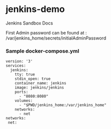 # jenkins-demo
Jenkins Sandbox Docs


First Admin password can be found at : /var/jenkins_home/secrets/initialAdminPassword

### Sample docker-compose.yml
```
version: '3'
services:
  jenkins:
    tty: true
    stdin_open: true
    container_name: jenkins
    image: jenkins/jenkins
    ports:
      - "8080:8080"
    volumes:
      - "$PWD/jenkins_home:/var/jenkins_home"
    networks:
      - net
networks:
 net:
```